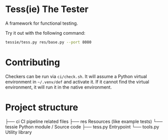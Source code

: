 # Tess(ie) The Tester

A framework for functional testing.

Try it out with the following command:

```sh
tessie/tess.py res/base.py --port 8080
```

# Contributing

Checkers can be run via `ci/check.sh`. It will assume a Python virtual
environment in `~/.venv/def` and activate it. If it cannot find the virtual
environment, it will run it in the native environment.

# Project structure

├── ci                  CI pipeline related files
├── res                 Resources (like example tests)
└── tessie              Python module / Source code
    ├── tess.py         Entrypoint
    └── tools.py        Utility library
